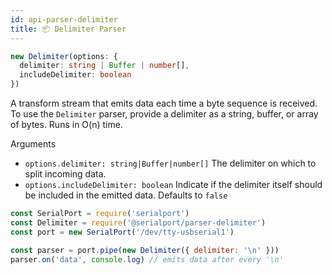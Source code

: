 ```yaml
---
id: api-parser-delimiter
title: 📦 Delimiter Parser
---
```

```ts
new Delimiter(options: {
  delimiter: string | Buffer | number[],
  includeDelimiter: boolean
})
```

A transform stream that emits data each time a byte sequence is received. To use the `Delimiter` parser, provide a delimiter as a string, buffer, or array of bytes. Runs in O(n) time.

Arguments
- `options.delimiter: string|Buffer|number[]` The delimiter on which to split incoming data.
- `options.includeDelimiter: boolean` Indicate if the delimiter itself should be included in the emitted data. Defaults to `false`


```js
const SerialPort = require('serialport')
const Delimiter = require('@serialport/parser-delimiter')
const port = new SerialPort('/dev/tty-usbserial1')

const parser = port.pipe(new Delimiter({ delimiter: '\n' }))
parser.on('data', console.log) // emits data after every '\n'
```
